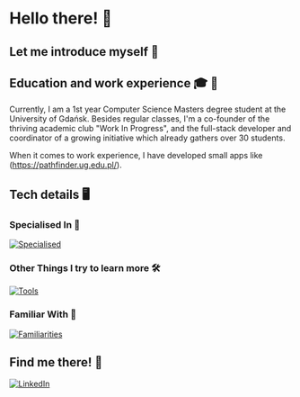 # Hello there! 👋

## Let me introduce myself 🌟

## Education and work experience 🎓 💼
Currently, I am a 1st year Computer Science Masters degree student at the University of Gdańsk. Besides regular classes, I'm a co-founder of the thriving academic club "Work In Progress", and the full-stack developer and coordinator of a growing initiative which already gathers over 30 students.

When it comes to work experience, I have developed small apps like (https://pathfinder.ug.edu.pl/).

## Tech details 🖥️

### Specialised In 🚀
[![Specialised](https://skillicons.dev/icons?i=ts,js,html,css,sass,tailwind,react,nextjs,java,nodejs,git)](https://skillicons.dev)

### Other Things I try to learn more 🛠️
[![Tools](https://skillicons.dev/icons?i=angular,py,mongodb,mysql,postgres,figma,docker,bash)](https://skillicons.dev)

### Familiar With 👀
[![Familiarities](https://skillicons.dev/icons?i=nginx,scala,go,pytorch,tensorflow,firebase,bun,heroku,latex,r)](https://skillicons.dev)

## Find me there! 📲
[![LinkedIn](https://img.shields.io/badge/LinkedIn-0077B5?style=for-the-badge&logo=linkedin&logoColor=white)](https://www.linkedin.com/in/michal-witkowski-dev/)
